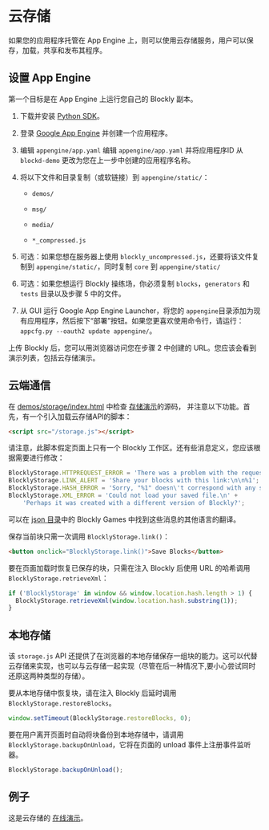 # 云存储

如果您的应用程序托管在 App Engine 上，则可以使用云存储服务，用户可以保存，加载，共享和发布其程序。

## 设置 App Engine

第一个目标是在 App Engine 上运行您自己的 Blockly 副本。

1. 下载并安装 [Python SDK](https://cloud.google.com/appengine/downloads)。

2. 登录 [Google App Engine](https://appengine.google.com/) 并创建一个应用程序。

3. 编辑 `appengine/app.yaml` 编辑 `appengine/app.yaml` 并将应用程序ID 从 `blockd-demo` 更改为您在上一步中创建的应用程序名称。

4. 将以下文件和目录复制（或软链接）到 `appengine/static/`：

    - `demos/`

    - `msg/`

    - `media/`

    - `*_compressed.js`

5. 可选：如果您想在服务器上使用 `blockly_uncompressed.js`，还要将该文件复制到 `appengine/static/`，同时复制 `core` 到 `appengine/static/`

6. 可选：如果您想运行 Blockly 操练场，你必须复制 `blocks`，`generators` 和 `tests` 目录以及步骤 5 中的文件。
7. 从 GUI 运行 Google App Engine Launcher，将您的 `appengine`目录添加为现有应用程序，然后按下“部署”按钮。如果您更喜欢使用命令行，请运行：`appcfg.py --oauth2 update appengine/`。

上传 Blockly 后，您可以用浏览器访问您在步骤 2 中创建的 URL。您应该会看到演示列表，包括云存储演示。

## 云端通信

在 [demos/storage/index.html](https://blockly-demo.appspot.com/static/demos/storage/index.html) 中检查 [存储演示](https://github.com/google/blockly/blob/master/demos/storage/index.html)的源码， 并注意以下功能。首先，有一个引入加载云存储API的脚本：

```html
<script src="/storage.js"></script>
```

请注意，此脚本假定页面上只有一个 Blockly 工作区。还有些消息定义，您应该根据需要进行修改：

```javascript
BlocklyStorage.HTTPREQUEST_ERROR = 'There was a problem with the request.\n';
BlocklyStorage.LINK_ALERT = 'Share your blocks with this link:\n\n%1';
BlocklyStorage.HASH_ERROR = 'Sorry, "%1" doesn\'t correspond with any saved Blockly file.';
BlocklyStorage.XML_ERROR = 'Could not load your saved file.\n' +
    'Perhaps it was created with a different version of Blockly?';
```
可以在 [json 目录](https://github.com/google/blockly-games/tree/master/json)中的 Blockly Games 中找到这些消息的其他语言的翻译。

保存当前块只需一次调用 `BlocklyStorage.link()`：

```html
<button onclick="BlocklyStorage.link()">Save Blocks</button>
```

要在页面加载时恢复已保存的块，只需在注入 Blockly 后使用 URL 的哈希调用 `BlocklyStorage.retrieveXml`：

```javascript
if ('BlocklyStorage' in window && window.location.hash.length > 1) {
  BlocklyStorage.retrieveXml(window.location.hash.substring(1));
}
```

## 本地存储

该 `storage.js` API 还提供了在浏览器的本地存储保存一组块的能力。这可以代替云存储来实现，也可以与云存储一起实现（尽管在后一种情况下,要小心尝试同时还原这两种类型的存储）。

要从本地存储中恢复块，请在注入 Blockly 后延时调用 `BlocklyStorage.restoreBlocks`。

```js
window.setTimeout(BlocklyStorage.restoreBlocks, 0);
```

要在用户离开页面时自动将块备份到本地存储中，请调用 `BlocklyStorage.backupOnUnload`，它将在页面的 unload 事件上注册事件监听器。

```js
BlocklyStorage.backupOnUnload();
```

## 例子

这是云存储的 [在线演示](https://blockly-demo.appspot.com/static/demos/storage/index.html)。

